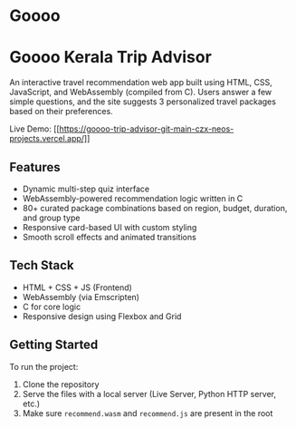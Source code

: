 ﻿# Goooo

# Goooo Kerala Trip Advisor

An interactive travel recommendation web app built using HTML, CSS, JavaScript, and WebAssembly (compiled from C). Users answer a few simple questions, and the site suggests 3 personalized travel packages based on their preferences.

Live Demo: [[https://goooo-trip-advisor-git-main-czx-neos-projects.vercel.app/]]

## Features
- Dynamic multi-step quiz interface
- WebAssembly-powered recommendation logic written in C
- 80+ curated package combinations based on region, budget, duration, and group type
- Responsive card-based UI with custom styling
- Smooth scroll effects and animated transitions

## Tech Stack
- HTML + CSS + JS (Frontend)
- WebAssembly (via Emscripten)
- C for core logic
- Responsive design using Flexbox and Grid

## Getting Started
To run the project:
1. Clone the repository
2. Serve the files with a local server (Live Server, Python HTTP server, etc.)
3. Make sure `recommend.wasm` and `recommend.js` are present in the root

